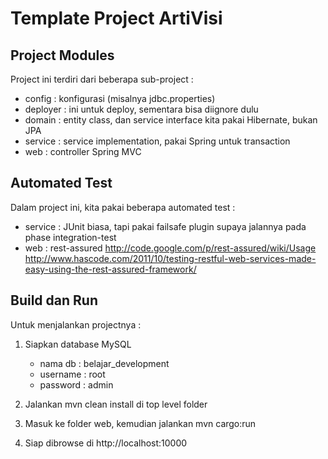 Template Project ArtiVisi
=========================

Project Modules
---------------

Project ini terdiri dari beberapa sub-project : 
* config : konfigurasi (misalnya jdbc.properties)
* deployer : ini untuk deploy, sementara bisa diignore dulu
* domain : entity class, dan service interface kita pakai Hibernate, bukan JPA
* service : service implementation, pakai Spring untuk transaction
* web : controller Spring MVC

Automated Test
--------------
Dalam project ini, kita pakai beberapa automated test : 
* service : JUnit biasa, tapi pakai failsafe plugin supaya jalannya pada phase integration-test
* web : rest-assured
  http://code.google.com/p/rest-assured/wiki/Usage 
  http://www.hascode.com/2011/10/testing-restful-web-services-made-easy-using-the-rest-assured-framework/ 

Build dan Run
-------------
Untuk menjalankan projectnya : 

1. Siapkan database MySQL
   * nama db : belajar_development 
   * username : root 
   * password : admin 

2. Jalankan mvn clean install di top level folder
3. Masuk ke folder web, kemudian jalankan mvn cargo:run
4. Siap dibrowse di http://localhost:10000
